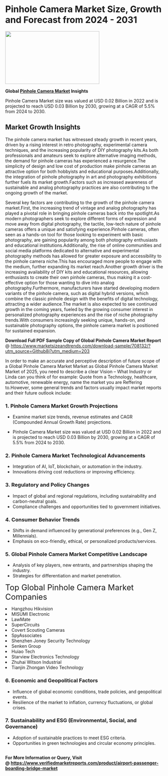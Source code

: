 <H1>Pinhole Camera Market Size, Growth and Forecast from 2024 - 2031</H1><img class="aligncenter size-medium wp-image-584254" src="https://thirdeyenews.in/wp-content/uploads/2024/09/Global-Market-Research-300x168.jpeg" alt="" width="300" height="168" /><p><strong>Global&nbsp;<a href="https://www.marketsizeandtrends.com/download-sample/708132/?utm_source=Github8j?utm_medium=203">Pinhole Camera Market</a> Insights</strong></p><p>Pinhole Camera Market size was valued at USD 0.02 Billion in 2022 and is projected to reach USD 0.03 Billion by 2030, growing at a CAGR of 5.5% from 2024 to 2030.</p><p><h2>Market Growth Insights</h2> <p>The pinhole camera market has witnessed steady growth in recent years, driven by a rising interest in retro photography, experimental camera techniques, and the increasing popularity of DIY photography kits.As both professionals and amateurs seek to explore alternative imaging methods, the demand for pinhole cameras has experienced a resurgence.The simplicity of design and low cost of production make pinhole cameras an attractive option for both hobbyists and educational purposes.Additionally, the integration of pinhole photography in art and photography exhibitions further fuels its market growth.Factors such as increased awareness of sustainable and analog photography practices are also contributing to the ongoing growth of the market.</p> <p>Several key factors are contributing to the growth of the pinhole camera market.First, the increasing trend of vintage and analog photography has played a pivotal role in bringing pinhole cameras back into the spotlight.As modern photographers seek to explore different forms of expression and move away from digital photography, the tactile, low-tech nature of pinhole cameras offers a unique and satisfying experience.Pinhole cameras, often seen as a hands-on tool for those looking to experiment with basic photography, are gaining popularity among both photography enthusiasts and educational institutions.Additionally, the rise of online communities and social media platforms dedicated to alternative and experimental photography methods has allowed for greater exposure and accessibility to the pinhole camera niche.This has encouraged more people to engage with the medium, further expanding its market reach.Another growth driver is the increasing availability of DIY kits and educational resources, allowing enthusiasts to create their own pinhole cameras, thus making it a cost-effective option for those wanting to dive into analog photography.Furthermore, manufacturers have started developing modern variants of the pinhole camera, such as digital hybrid versions, which combine the classic pinhole design with the benefits of digital technology, attracting a wider audience.The market is also expected to see continued growth in the coming years, fueled by the growing consumer interest in personalized photography experiences and the rise of niche photography trends.With consumers increasingly seeking unique, hands-on, and sustainable photography options, the pinhole camera market is positioned for sustained expansion.</p> <p><span class=""><strong>Download Full PDF Sample Copy of Global Pinhole Camera Market Report</strong> @ <a href="https://www.marketsizeandtrends.com/download-sample/708132/?utm_source=Github8j?utm_medium=203" target="_blank">https://www.marketsizeandtrends.com/download-sample/708132/?utm_source=Github8j?utm_medium=203</a></span></p><p>In order to make an accurate and perceptive description of future scope of a Global&nbsp;Pinhole Camera Market Market as Global&nbsp;Pinhole Camera Market Market of 2025, you need to describe a clear Vision &ndash; What Industry or Linda can you think of for example: Quote from a Technology, healthcare, automotive, renewable energy, name the market you are Reffering to.However, some general trends and factors usually impact market reports and their future outlook include:</p><h3>1.&nbsp;<strong>Pinhole Camera Market Growth Projections</strong></h3><ul><li>Examine market size trends, revenue estimates and CAGR (Compounded Annual Growth Rate) projections.</li><li><p>Pinhole Camera Market size was valued at USD 0.02 Billion in 2022 and is projected to reach USD 0.03 Billion by 2030, growing at a CAGR of 5.5% from 2024 to 2030.</p></li></ul><h3>2.&nbsp;<strong>Pinhole Camera Market Technological Advancements</strong></h3><ul><li>Integration of AI, IoT, blockchain, or automation in the industry.</li><li>Innovations driving cost reductions or improving efficiency.</li></ul><h3>3.&nbsp;<strong>Regulatory and Policy Changes</strong></h3><ul><li>Impact of global and regional regulations, including sustainability and carbon-neutral goals.</li><li>Compliance challenges and opportunities tied to government initiatives.</li></ul><h3>4.&nbsp;<strong>Consumer Behavior Trends</strong></h3><ul><li>Shifts in demand influenced by generational preferences (e.g., Gen Z, Millennials).</li><li>Emphasis on eco-friendly, ethical, or personalized products/services.</li></ul><h3>5.&nbsp;<strong>Global Pinhole Camera Market Competitive Landscape</strong></h3><ul><li>Analysis of key players, new entrants, and partnerships shaping the industry.</li><li>Strategies for differentiation and market penetration.</li></ul><p data-pm-slice="1 1 []"><span style="color: inherit; font-family: inherit; font-size: 25px;">Top Global Pinhole Camera Market Companies</span></p><div class="" data-test-id=""><p><li>Hangzhou Hikvision</li><li> MISUMI Electronic</li><li> LawMate</li><li> SuperCircuits</li><li> Covert Scouting Cameras</li><li> SpyAssociates</li><li> Shenzhen Joney Security Technology</li><li> Senken Group</li><li> Huiao Tech</li><li> Starview Electronics Technology</li><li> Zhuhai Witson Industrial</li><li> Tianjin Zhongan Video Technology</li></p></div><h3>6.&nbsp;<strong>Economic and Geopolitical Factors</strong></h3><ul><li>Influence of global economic conditions, trade policies, and geopolitical events.</li><li>Resilience of the market to inflation, currency fluctuations, or global crises.</li></ul><h3>7.&nbsp;<strong>Sustainability and ESG (Environmental, Social, and Governance)</strong></h3><ul><li>Adoption of sustainable practices to meet ESG criteria.</li><li>Opportunities in green technologies and circular economy principles.</li></ul><h2><strong style="font-size: 14px;">For More Information or Query, Visit @&nbsp;</strong><a style="background-color: #ffffff; font-size: 14px;" href="https://www.marketsizeandtrends.com/report/pinhole-camera-market/" target="_blank">https://www.verifiedmarketreports.com/product/airport-passenger-boarding-bridge-market</a></h2>